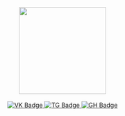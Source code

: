 <div id="header" align="center">
  <img src="https://media.giphy.com/media/qgQUggAC3Pfv687qPC/giphy.gif" width="200"/>
</div>
<br>
<div id="badges" align='center'>
  <a href="https://vk.com/valya_solo">
  <img src="https://img.shields.io/badge/VK-blue?logo=VK&logoColor=white&style=for-the-badge" alt="VK Badge"/>
  </a>
  <a href='https://t.me/sadmorph'>
    <img src='https://img.shields.io/badge/Telegram-blue?logo=Telegram&logoColor=white&style=for-the-badge' alt='TG Badge'>
  </a>
  <a href='https://github.com/valentimeYAR'>
    <img src='https://img.shields.io/badge/GitHub-gray?logo=GitHub&logoColor=white&style=for-the-badge' alt='GH Badge'>
  </a>
</div>
